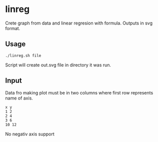 # linreg

Crete graph from data and linear regresion with formula.
Outputs in svg format.

## Usage

```dash
./linreg.sh file
```
Script will create out.svg file in directory it was run.

## Input

Data fro making plot must be in two columns where first row represents name of axis.
```dash
x y
1 2
2 4
3 6
10 12
```
No negativ axis support
